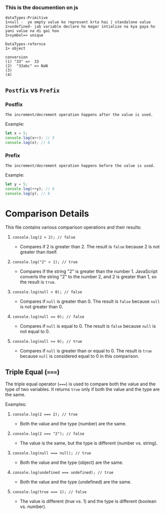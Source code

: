 ### This is the documention on js

```
dataTypes-Primitive
1>null -  ye empty value ko represent krta hai | standalone value
2>undefined- jab variable declare ho magar intialize na kya gaya ho yani value na di gai hoo
3>symbol=> unique
```

```
DataTypes-refernce
1> object
```

```
conversion
(1) "33" =>  33
(2)  "33abc" => NaN
(3)
(4)
```

## `Postfix` vs `Prefix`

### Postfix

```
The increment/decrement operation happens after the value is used.
```

Example:

```javascript
let x = 5;
console.log(x++); // 5
console.log(x); // 6
```

### Prefix

```
The increment/decrement operation happens before the value is used.
```

Example:

```javascript
let y = 5;
console.log(++y); // 6
console.log(y); // 6
```

# Comparison Details

This file contains various comparison operations and their results:

1. `console.log(2 > 2); // false`

   - Compares if 2 is greater than 2. The result is `false` because 2 is not greater than itself.

2. `console.log("2" > 1); // true`

   - Compares if the string "2" is greater than the number 1. JavaScript converts the string "2" to the number 2, and 2 is greater than 1, so the result is `true`.

3. `console.log(null > 0); // false`

   - Compares if `null` is greater than 0. The result is `false` because `null` is not greater than 0.

4. `console.log(null == 0); // false`

   - Compares if `null` is equal to 0. The result is `false` because `null` is not equal to 0.

5. `console.log(null >= 0); // true`
   - Compares if `null` is greater than or equal to 0. The result is `true` because `null` is considered equal to 0 in this comparison.

## Triple Equal (`===`)

The triple equal operator (`===`) is used to compare both the value and the type of two variables. It returns `true` only if both the value and the type are the same.

Examples:

1. `console.log(2 === 2); // true`

   - Both the value and the type (number) are the same.

2. `console.log(2 === "2"); // false`

   - The value is the same, but the type is different (number vs. string).

3. `console.log(null === null); // true`

   - Both the value and the type (object) are the same.

4. `console.log(undefined === undefined); // true`

   - Both the value and the type (undefined) are the same.

5. `console.log(true === 1); // false`
   - The value is different (true vs. 1) and the type is different (boolean vs. number).
